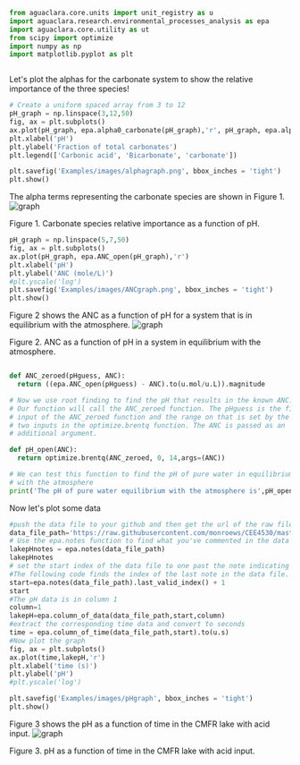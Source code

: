 
```python
from aguaclara.core.units import unit_registry as u
import aguaclara.research.environmental_processes_analysis as epa
import aguaclara.core.utility as ut
from scipy import optimize
import numpy as np
import matplotlib.pyplot as plt



```
Let's plot the alphas for the carbonate system to show the relative importance of the three species!
```python
# Create a uniform spaced array from 3 to 12
pH_graph = np.linspace(3,12,50)
fig, ax = plt.subplots()
ax.plot(pH_graph, epa.alpha0_carbonate(pH_graph),'r', pH_graph, epa.alpha1_carbonate(pH_graph),'b',pH_graph, epa.alpha2_carbonate(pH_graph),'g')
plt.xlabel('pH')
plt.ylabel('Fraction of total carbonates')
plt.legend(['Carbonic acid', 'Bicarbonate', 'carbonate'])

plt.savefig('Examples/images/alphagraph.png', bbox_inches = 'tight')
plt.show()
```

The alpha terms representing the carbonate species are shown in Figure 1.
 ![graph](https://github.com/monroews/CEE4530/raw/master/Examples/images/alphagraph.png)

Figure 1. Carbonate species relative importance as a function of pH.

```Python
pH_graph = np.linspace(5,7,50)
fig, ax = plt.subplots()
ax.plot(pH_graph, epa.ANC_open(pH_graph),'r')
plt.xlabel('pH')
plt.ylabel('ANC (mole/L)')
#plt.yscale('log')
plt.savefig('Examples/images/ANCgraph.png', bbox_inches = 'tight')
plt.show()
```
Figure 2 shows the ANC as a function of pH for a system that is in equilibrium with the atmosphere.
 ![graph](https://github.com/monroews/CEE4530/raw/master/Examples/images/ANCgraph.png)

 Figure 2. ANC as a function of pH in a system in equilibrium with the atmosphere.

```Python

def ANC_zeroed(pHguess, ANC):
  return ((epa.ANC_open(pHguess) - ANC).to(u.mol/u.L)).magnitude

# Now we use root finding to find the pH that results in the known ANC.
# Our function will call the ANC_zeroed function. The pHguess is the first
# input of the ANC_zeroed function and the range on that is set by the next
# two inputs in the optimize.brentq function. The ANC is passed as an
# additional argument.

def pH_open(ANC):
  return optimize.brentq(ANC_zeroed, 0, 14,args=(ANC))

# We can test this function to find the pH of pure water in equilibrium
# with the atmosphere
print('The pH of pure water equilibrium with the atmosphere is',pH_open(0))
```

Now let's plot some data

```Python
#push the data file to your github and then get the url of the raw file.
data_file_path='https://raw.githubusercontent.com/monroews/CEE4530/master/Examples/data/Acid_Rain.xls'
# Use the epa.notes function to find what you've commented in the data file.
lakepHnotes = epa.notes(data_file_path)
lakepHnotes
# set the start index of the data file to one past the note indicating the start.
#The following code finds the index of the last note in the data file.
start=epa.notes(data_file_path).last_valid_index() + 1
start
#The pH data is in column 1
column=1
lakepH=epa.column_of_data(data_file_path,start,column)
#extract the corresponding time data and convert to seconds
time = epa.column_of_time(data_file_path,start).to(u.s)
#Now plot the graph
fig, ax = plt.subplots()
ax.plot(time,lakepH,'r')
plt.xlabel('time (s)')
plt.ylabel('pH')
#plt.yscale('log')

plt.savefig('Examples/images/pHgraph', bbox_inches = 'tight')
plt.show()

```
Figure 3 shows the pH as a function of time in the CMFR lake with acid input.
 ![graph](https://github.com/monroews/CEE4530/raw/master/Examples/images/pHgraph.png)

 Figure 3. pH as a function of time in the CMFR lake with acid input.
